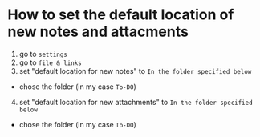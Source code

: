 # How to set the default location of new notes and attacments

1. go to ```settings```
2. go to ```file & links```
3. set "default location for new notes" to ```In the folder specified below```
  - chose the folder (in my case ```To-DO```)
4. set "default location for new attachments" to ```In the folder specified below```
  - chose the folder (in my case ```To-DO```)
